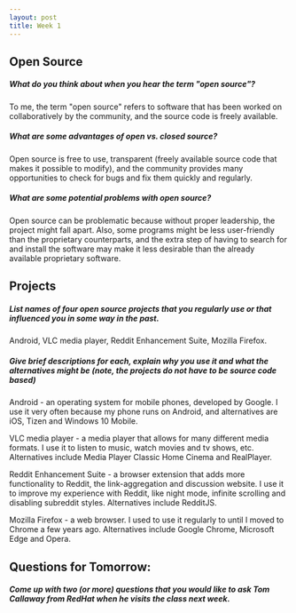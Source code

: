 ```yaml
---
layout: post
title: Week 1
---
```


Open Source
-----------
##### What do you think about when you hear the term "open source"? 
To me, the term "open source" refers to software that has been worked on collaboratively by the community, and the source code is freely available.  

##### What are some advantages of open vs. closed source?
Open source is free to use, transparent (freely available source code that makes it possible to modify), and the community provides many opportunities to check for bugs and fix them quickly and regularly.

##### What are some potential problems with open source?
Open source can be problematic because without proper leadership, the project might fall apart. Also, some programs might be less user-friendly than the proprietary counterparts, and the extra step of having to search for and install the software may make it less desirable than the already available proprietary software.

Projects
--------
##### List names of four open source projects that you regularly use or that influenced you in some way in the past.
Android, VLC media player, Reddit Enhancement Suite, Mozilla Firefox.

##### Give brief descriptions for each, explain why you use it and what the alternatives might be (note, the projects do not have to be source code based)
Android - an operating system for mobile phones, developed by Google. I use it very often because my phone runs on Android, and alternatives are iOS, Tizen and Windows 10 Mobile.  

VLC media player - a media player that allows for many different media formats. I use it to listen to music, watch movies and tv shows, etc. Alternatives include Media Player Classic Home Cinema and RealPlayer.  

Reddit Enhancement Suite - a browser extension that adds more functionality to Reddit, the link-aggregation and discussion website. I use it to improve my experience with Reddit, like night mode, infinite scrolling and disabling subreddit styles. Alternatives include RedditJS.  

Mozilla Firefox - a web browser. I used to use it regularly to until I moved to Chrome a few years ago. Alternatives include Google Chrome, Microsoft Edge and Opera.

Questions for Tomorrow:
-----------------------
##### Come up with two (or more) questions that you would like to ask Tom Callaway from RedHat when he visits the class next week.
